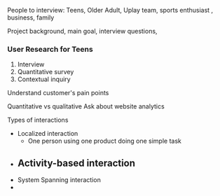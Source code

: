 People to interview:
Teens, Older Adult, Uplay team, sports enthusiast , business, family

Project background, main goal, interview questions, 

### User Research for Teens
1. Interview
2. Quantitative survey
3. Contextual inquiry

Understand customer's pain points

Quantitative vs qualitative
Ask about website analytics 


Types of interactions
- Localized interaction
	- One person using one product doing one simple task
- Activity-based interaction
	- 
- System Spanning interaction
- 